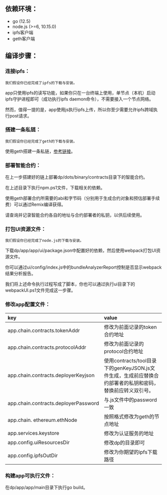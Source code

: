 ﻿## 依赖环境：
-	go (12.5)
-	node.js (>=6, 10.15.0)
-	ipfs客户端
-	geth客户端

## 编译步骤：
### 连接ipfs：

	我们假设你已经完成了ipfs的下载与安装。
	
app只使用ipfs的读写功能，如果你只在一台终端上使用，单节点（本机）启动ipfs守护进程即可（成功执行ipfs daemon命令），不需要接入一个节点网络。

然而，值得一提的是，app使用js执行ipfs上传，所以你至少需要允许ipfs跨域执行post请求。

### 搭建一条私链：

	我们假设你已经完成了geth的下载与安装。
	
使用geth搭建一条私链，[参考链接](https://github.com/ethereum/go-ethereum/wiki/Private-network)。

### 部署智能合约：

在上一步搭建好的链上部署dp/dots/binary/contracts目录下的智能合约。

在上述目录下执行npm.ps1文件，下载相关的依赖。

使用geth部署合约所需要的abi和字节码（分别用于生成合约对象和预估部署手续费）可以通过Remix编译获得。

请查询并记录智能合约各自的地址与合约部署者的私钥，以供后续使用。

### 打包UI资源文件：

    我们假设你已经完成了node.js的下载与安装。

下载dp/app/app/ui/package.json中配置好的依赖，然后使用webpack打包UI资源文件。

你可以通过ui/config/index.js中的bundleAnalyzerReport控制是否显示webpack结果分析报告。

我们将上述命令执行过程写成了脚本，你也可以通过执行ui目录下的webpackUI.ps1文件完成这一步骤。

### 修改app配置文件：
| key | value |
|:------- |:------- |
app.chain.contracts.tokenAddr | 修改为前面记录的token合约地址 
app.chain.contracts.protocolAddr | 修改为前面记录的protocol合约地址
app.chain.contracts.deployerKeyjson | 使用contracts/tool目录下的genKeyJSON.js文件生成，生成前应替换合约部署者的私钥和密码，替换前应转义双引号。
app.chain.contracts.deployerPassword | 与.js文件中的password一致
app.chain. ethereum.ethNode | 按照格式修改为geth的节点地址
app.services.keystore | 修改为认证服务的地址
app.config.uiResourcesDir | 修改dp的目录即可
app.config.ipfsOutDir | 修改为你期望的ipfs下载路径

### 构建app可执行文件：

在dp/app/app/main目录下执行go build。